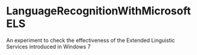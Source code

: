 LanguageRecognitionWithMicrosoftELS
===================================

An experiment to check the effectiveness of the Extended Linguistic Services introduced in Windows 7
